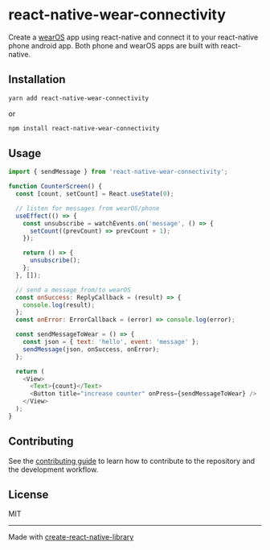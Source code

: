 # react-native-wear-connectivity

Create a [wearOS][1] app using react-native and connect it to your react-native phone android app.
Both phone and wearOS apps are built with react-native.

[1]: https://wearos.google.com

## Installation

```sh
yarn add react-native-wear-connectivity
```

or

```sh
npm install react-native-wear-connectivity
```

## Usage

```js
import { sendMessage } from 'react-native-wear-connectivity';

function CounterScreen() {
  const [count, setCount] = React.useState(0);

  // listen for messages from wearOS/phone
  useEffect(() => {
    const unsubscribe = watchEvents.on('message', () => {
      setCount((prevCount) => prevCount + 1);
    });

    return () => {
      unsubscribe();
    };
  }, []);

  // send a message from/to wearOS
  const onSuccess: ReplyCallback = (result) => {
    console.log(result);
  };
  const onError: ErrorCallback = (error) => console.log(error);

  const sendMessageToWear = () => {
    const json = { text: 'hello', event: 'message' };
    sendMessage(json, onSuccess, onError);
  };

  return (
    <View>
      <Text>{count}</Text>
      <Button title="increase counter" onPress={sendMessageToWear} />
    </View>
  );
}
```

## Contributing

See the [contributing guide](CONTRIBUTING.md) to learn how to contribute to the repository and the development workflow.

## License

MIT

---

Made with [create-react-native-library](https://github.com/callstack/react-native-builder-bob)
